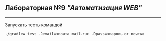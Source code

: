 ## Лабораторная №9 _"Автоматизация WEB"_  

---

Запускать тесты командой 
```shell
./gradlew test -Demail=<почта mail.ru> -Dpass=<пароль от почты>
```